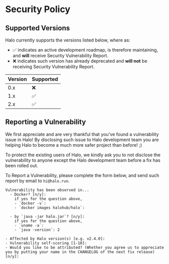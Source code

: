 # Security Policy

## Supported Versions

Halo currently supports the versions listed below, where as:

- :white_check_mark: indicates an active development roadmap, is therefore maintaining, and **will** receive Security
  Vulnerability Report.
- :x: indicates such version has already deprecated and **will not** be receiving Security Vulnerability Report.

| Version | Supported          |
| ------- | ------------------ |
| 0.x     | :x:                |
| 1.x     | :white_check_mark: |
| 2.x     | :white_check_mark: |

## Reporting a Vulnerability

We first appreciate and are very thankful that you've found a vulnerability issue in Halo! By disclosing such issue to
Halo development team you are helping Halo to become a much more safer project than before! ;)

To protect the existing users of Halo, we kindly ask you to not disclose the vulnerability to anyone except the Halo
development team before a fix has been rolled out.

To Report a Vulnerability, please complete the form below, and send such report by email to `hi@halo.run`.

```
Vulnerability has been observed in...
  - Docker? [n/y]: 
    if yes for the question above,
    - `docker -v`: 
    - `docker images halohub/halo`: 
  
  - by `java -jar halo.jar`? [n/y]: 
    if yes for the question above,
    - `uname -a`: 
    - `java -version`: 2
 
- Affected by Halo version(s) [e.g. v2.4.0]: 
- Vulnerability self-scoring [1-10]: 
- Would you like to be attributed? (Whether you agree us to appreciate you by putting your name in the CHANGELOG of the next fix release) [n/y]: 
```
